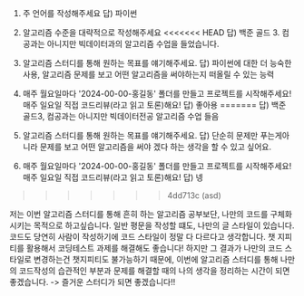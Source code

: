 1. 주 언어를 작성해주세요
답) 파이썬

2. 알고리즘 수준을 대략적으로 작성해주세요
<<<<<<< HEAD
답) 백준 골드 3. 컴공과는 아니지만 빅데이터과의 알고리즘 수업을 들었습니다. 

3. 알고리즘 스터디를 통해 원하는 목표를 얘기해주세요.
답) 파이썬에 대한 더 능숙한 사용, 알고리즘 문제를 보고 어떤 알고리즘을 써야하는지 떠올릴 수 있는 능력

4. 매주 월요일마다 '2024-00-00-홍길동' 폴더를 만들고 프로젝트를 시작해주세요! 매주 일요일 직접 코드리뷰(라고 읽고 토론)해요!
답) 좋아용
=======
답) 백준 골드3, 컴공과는 아니지만 빅데이터전공 알고리즘 수업 들음

3. 알고리즘 스터디를 통해 원하는 목표를 얘기해주세요.
답) 단순히 문제만 푸는게아니라 문제를 보고 어떤 알고리즘을 써야 겠다 하는 생각을 할 수 있고 싶어요.

4. 매주 월요일마다 '2024-00-00-홍길동' 폴더를 만들고 프로젝트를 시작해주세요! 매주 일요일 직접 코드리뷰(라고 읽고 토론)해요!
답) 넹
>>>>>>> 4dd713c (asd)


저는 이번 알고리즘 스터디를 통해 흔히 하는 알고리즘 공부보단, 나만의 코드를 구체화 시키는 목적으로 하고싶습니다.
일반 평문을 작성할 떄도, 나만의 글 스타일이 있습니다. 코드도 당연히 사람이 작성하기에 코드 스타일이 정말 다 다르다고 생각합니다.
챗 지피티를 활용해서 코딩테스트 과제를 해결해도 좋습니다! 하지만 그 결과가 나만의 코드 스타일로 변경하는건 챗지피티도 불가능하기 때문에,
이번에 알고리즘 스터디를 통해 나만의 코드작성의 습관적인 부분과 문제를 해결할 때의 나의 생각을 정리하는 시간이 되면 좋겠습니다.
-> 즐거운 스터디가 되면 좋겠습니다!!